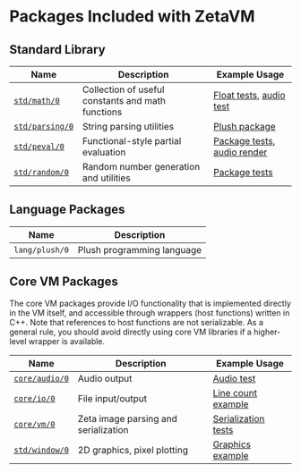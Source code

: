 Packages Included with ZetaVM
=============================

Standard Library
----------------

| Name  | Description | Example Usage |
| --- | --- | --- |
| [`std/math/0`](/plush/math.pls)       | Collection of useful constants and math functions  | [Float tests](/tests/plush/floats.pls), [audio test](/examples/audio_test.pls) |
| [`std/parsing/0`](/plush/parsing.pls)  | String parsing utilities                           | [Plush package](/plush/plush_pkg.pls) |
| [`std/peval/0`](/packages/std/peval/0/package)      | Functional-style partial evaluation                | [Package tests](/tests/plush/peval.pls), [audio render](/examples/audio_render.pls) |
| [`std/random/0`]()     | Random number generation and utilities             | [Package tests](/tests/plush/random.pls) |

Language Packages
-----------------

| Name  | Description |
| --- | --- |
| `lang/plush/0` | Plush programming language |


Core VM Packages
----------------

The core VM packages provide I/O functionality that is implemented directly in the VM itself, and accessible
through wrappers (host functions) written in C++. Note that references to host functions are not serializable.
As a general rule, you should avoid directly using core VM libraries if a higher-level wrapper is available.

| Name  | Description | Example Usage |
| --- | --- | --- |
| [`core/audio/0`](/vm/packages.cpp)  | Audio output                           | [Audio test](/examples/audio_test.pls) |
| [`core/io/0`](/vm/packages.cpp)     | File input/output                      | [Line count example](/examples/line_count.pls) |
| [`core/vm/0`](/vm/packages.cpp)     | Zeta image parsing and serialization   | [Serialization tests](/tests/plush/serialize.pls) |
| [`std/window/0`](/vm/packages.cpp)  | 2D graphics, pixel plotting            | [Graphics example](/examples/graphics.pls) |

